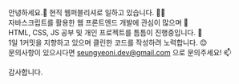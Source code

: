 안녕하세요.👋 현직 웹퍼블리셔로 일하고 있습니다. 👨‍💻   
자바스크립트를 활용한 웹 프론트엔드 개발에 관심이 많으며 👀   
HTML, CSS, JS 공부 및 개인 프로젝트를 틈틈이 진행중입니다. 🌱   
1일 1커밋을 지향하고 있으며 클린한 코드를 작성하려 노력합니다. 😊   
문의사항이 있으시다면 seungyeoni.dev@gmail.com 으로 문의주세요! 📫   
   
감사합니다.
